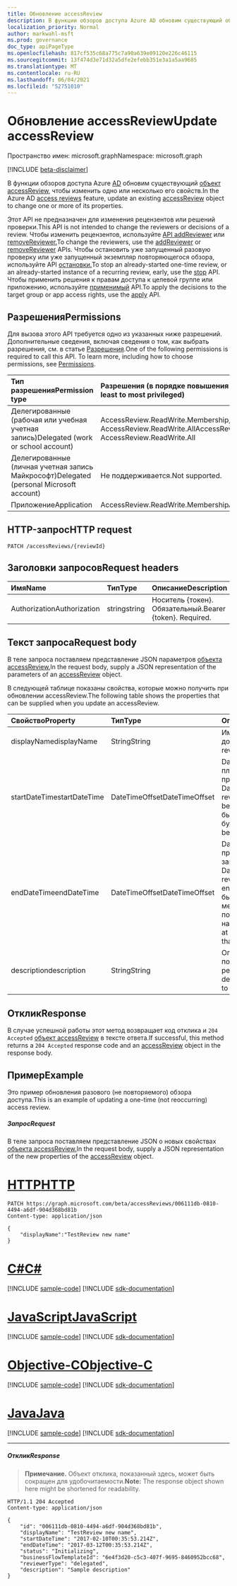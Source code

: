 ```yaml
---
title: Обновление accessReview
description: В функции обзоров доступа Azure AD обновим существующий объект accessReview, чтобы изменить одно или несколько его свойств.
localization_priority: Normal
author: markwahl-msft
ms.prod: governance
doc_type: apiPageType
ms.openlocfilehash: 817cf535c68a775c7a90a639e09120e226c46115
ms.sourcegitcommit: 13f474d3e71d32a5dfe2efebb351e3a1a5aa9685
ms.translationtype: MT
ms.contentlocale: ru-RU
ms.lasthandoff: 06/04/2021
ms.locfileid: "52751010"
---
```

# <a name="update-accessreview"></a><span data-ttu-id="e610a-103">Обновление accessReview</span><span class="sxs-lookup"><span data-stu-id="e610a-103">Update accessReview</span></span>

<span data-ttu-id="e610a-104">Пространство имен: microsoft.graph</span><span class="sxs-lookup"><span data-stu-id="e610a-104">Namespace: microsoft.graph</span></span>

[!INCLUDE [beta-disclaimer](../../includes/beta-disclaimer.md)]

<span data-ttu-id="e610a-105">В функции обзоров доступа Azure [AD](../resources/accessreviews-root.md) обновим существующий [объект accessReview,](../resources/accessreview.md) чтобы изменить одно или несколько его свойств.</span><span class="sxs-lookup"><span data-stu-id="e610a-105">In the Azure AD [access reviews](../resources/accessreviews-root.md) feature, update an existing [accessReview](../resources/accessreview.md) object to change one or more of its properties.</span></span>

<span data-ttu-id="e610a-106">Этот API не предназначен для изменения рецензентов или решений проверки.</span><span class="sxs-lookup"><span data-stu-id="e610a-106">This API is not intended to change the reviewers or decisions of a review.</span></span>  <span data-ttu-id="e610a-107">Чтобы изменить рецензентов, используйте [API addReviewer](accessreview-addreviewer.md) или [removeReviewer.](accessreview-removereviewer.md)</span><span class="sxs-lookup"><span data-stu-id="e610a-107">To change the reviewers, use the [addReviewer](accessreview-addreviewer.md) or [removeReviewer](accessreview-removereviewer.md) APIs.</span></span>  <span data-ttu-id="e610a-108">Чтобы остановить уже запущенный разовую проверку или уже запущенный экземпляр повторяющегося обзора, используйте API [остановки.](accessreview-stop.md)</span><span class="sxs-lookup"><span data-stu-id="e610a-108">To stop an already-started one-time review, or an already-started instance of a recurring review, early, use the [stop](accessreview-stop.md) API.</span></span> <span data-ttu-id="e610a-109">Чтобы применить решения к правам доступа к целевой группе или приложению, используйте [применимый](accessreview-apply.md) API.</span><span class="sxs-lookup"><span data-stu-id="e610a-109">To apply the decisions to the target group or app access rights, use the [apply](accessreview-apply.md) API.</span></span> 


## <a name="permissions"></a><span data-ttu-id="e610a-110">Разрешения</span><span class="sxs-lookup"><span data-stu-id="e610a-110">Permissions</span></span>
<span data-ttu-id="e610a-p102">Для вызова этого API требуется одно из указанных ниже разрешений. Дополнительные сведения, включая сведения о том, как выбрать разрешения, см. в статье [Разрешения](/graph/permissions-reference).</span><span class="sxs-lookup"><span data-stu-id="e610a-p102">One of the following permissions is required to call this API. To learn more, including how to choose permissions, see [Permissions](/graph/permissions-reference).</span></span>

|<span data-ttu-id="e610a-113">Тип разрешения</span><span class="sxs-lookup"><span data-stu-id="e610a-113">Permission type</span></span>                        | <span data-ttu-id="e610a-114">Разрешения (в порядке повышения привилегий)</span><span class="sxs-lookup"><span data-stu-id="e610a-114">Permissions (from least to most privileged)</span></span>              |
|:--------------------------------------|:---------------------------------------------------------|
|<span data-ttu-id="e610a-115">Делегированные (рабочая или учебная учетная запись)</span><span class="sxs-lookup"><span data-stu-id="e610a-115">Delegated (work or school account)</span></span>     | <span data-ttu-id="e610a-116">AccessReview.ReadWrite.Membership, AccessReview.ReadWrite.All</span><span class="sxs-lookup"><span data-stu-id="e610a-116">AccessReview.ReadWrite.Membership, AccessReview.ReadWrite.All</span></span> |
|<span data-ttu-id="e610a-117">Делегированные (личная учетная запись Майкрософт)</span><span class="sxs-lookup"><span data-stu-id="e610a-117">Delegated (personal Microsoft account)</span></span> | <span data-ttu-id="e610a-118">Не поддерживается.</span><span class="sxs-lookup"><span data-stu-id="e610a-118">Not supported.</span></span> |
|<span data-ttu-id="e610a-119">Приложение</span><span class="sxs-lookup"><span data-stu-id="e610a-119">Application</span></span>                            | <span data-ttu-id="e610a-120">AccessReview.ReadWrite.Membership</span><span class="sxs-lookup"><span data-stu-id="e610a-120">AccessReview.ReadWrite.Membership</span></span> |

## <a name="http-request"></a><span data-ttu-id="e610a-121">HTTP-запрос</span><span class="sxs-lookup"><span data-stu-id="e610a-121">HTTP request</span></span>
<!-- { "blockType": "ignored" } -->
```http
PATCH /accessReviews/{reviewId}
```
## <a name="request-headers"></a><span data-ttu-id="e610a-122">Заголовки запросов</span><span class="sxs-lookup"><span data-stu-id="e610a-122">Request headers</span></span>
| <span data-ttu-id="e610a-123">Имя</span><span class="sxs-lookup"><span data-stu-id="e610a-123">Name</span></span>         | <span data-ttu-id="e610a-124">Тип</span><span class="sxs-lookup"><span data-stu-id="e610a-124">Type</span></span>        | <span data-ttu-id="e610a-125">Описание</span><span class="sxs-lookup"><span data-stu-id="e610a-125">Description</span></span> |
|:-------------|:------------|:------------|
| <span data-ttu-id="e610a-126">Authorization</span><span class="sxs-lookup"><span data-stu-id="e610a-126">Authorization</span></span> | <span data-ttu-id="e610a-127">string</span><span class="sxs-lookup"><span data-stu-id="e610a-127">string</span></span> | <span data-ttu-id="e610a-p103">Носитель \{токен\}. Обязательный.</span><span class="sxs-lookup"><span data-stu-id="e610a-p103">Bearer \{token\}. Required.</span></span> |

## <a name="request-body"></a><span data-ttu-id="e610a-130">Текст запроса</span><span class="sxs-lookup"><span data-stu-id="e610a-130">Request body</span></span>
<span data-ttu-id="e610a-131">В теле запроса поставляем представление JSON параметров [объекта accessReview.](../resources/accessreview.md)</span><span class="sxs-lookup"><span data-stu-id="e610a-131">In the request body, supply a JSON representation of the parameters of an [accessReview](../resources/accessreview.md) object.</span></span>

<span data-ttu-id="e610a-132">В следующей таблице показаны свойства, которые можно получить при обновлении accessReview.</span><span class="sxs-lookup"><span data-stu-id="e610a-132">The following table shows the properties that can be supplied when you update an accessReview.</span></span>

| <span data-ttu-id="e610a-133">Свойство</span><span class="sxs-lookup"><span data-stu-id="e610a-133">Property</span></span>      | <span data-ttu-id="e610a-134">Тип</span><span class="sxs-lookup"><span data-stu-id="e610a-134">Type</span></span>           | <span data-ttu-id="e610a-135">Описание</span><span class="sxs-lookup"><span data-stu-id="e610a-135">Description</span></span>                                                                                                |
|:--------------|:---------------|:-----------------------------------------------------------------------------------------------------------|
| <span data-ttu-id="e610a-136">displayName</span><span class="sxs-lookup"><span data-stu-id="e610a-136">displayName</span></span>   | <span data-ttu-id="e610a-137">String</span><span class="sxs-lookup"><span data-stu-id="e610a-137">String</span></span>         | <span data-ttu-id="e610a-138">Имя обзора доступа.</span><span class="sxs-lookup"><span data-stu-id="e610a-138">The access review name.</span></span>                                                                                    |
| <span data-ttu-id="e610a-139">startDateTime</span><span class="sxs-lookup"><span data-stu-id="e610a-139">startDateTime</span></span> | <span data-ttu-id="e610a-140">DateTimeOffset</span><span class="sxs-lookup"><span data-stu-id="e610a-140">DateTimeOffset</span></span> | <span data-ttu-id="e610a-141">DateTime, когда планируется начать проверку.</span><span class="sxs-lookup"><span data-stu-id="e610a-141">The DateTime when the review is scheduled to be start.</span></span>  <span data-ttu-id="e610a-142">Это должна быть дата в будущем.</span><span class="sxs-lookup"><span data-stu-id="e610a-142">This must be a date in the future.</span></span>                 |
| <span data-ttu-id="e610a-143">endDateTime</span><span class="sxs-lookup"><span data-stu-id="e610a-143">endDateTime</span></span>   | <span data-ttu-id="e610a-144">DateTimeOffset</span><span class="sxs-lookup"><span data-stu-id="e610a-144">DateTimeOffset</span></span> | <span data-ttu-id="e610a-145">DateTime, когда проверка должна завершиться.</span><span class="sxs-lookup"><span data-stu-id="e610a-145">The DateTime when the review is scheduled to end.</span></span> <span data-ttu-id="e610a-146">Это должно быть по крайней мере на один день позже даты начала.</span><span class="sxs-lookup"><span data-stu-id="e610a-146">This must be at least one day later than the start date.</span></span> |
| <span data-ttu-id="e610a-147">description</span><span class="sxs-lookup"><span data-stu-id="e610a-147">description</span></span>   | <span data-ttu-id="e610a-148">String</span><span class="sxs-lookup"><span data-stu-id="e610a-148">String</span></span>         | <span data-ttu-id="e610a-149">Описание, чтобы показать рецензентам.</span><span class="sxs-lookup"><span data-stu-id="e610a-149">The description, to show to the reviewers.</span></span>                                                                 |



## <a name="response"></a><span data-ttu-id="e610a-150">Отклик</span><span class="sxs-lookup"><span data-stu-id="e610a-150">Response</span></span>
<span data-ttu-id="e610a-151">В случае успешной работы этот метод возвращает код отклика и `204 Accepted` [объект accessReview](../resources/accessreview.md) в тексте ответа.</span><span class="sxs-lookup"><span data-stu-id="e610a-151">If successful, this method returns a `204 Accepted` response code and an [accessReview](../resources/accessreview.md) object in the response body.</span></span>

## <a name="example"></a><span data-ttu-id="e610a-152">Пример</span><span class="sxs-lookup"><span data-stu-id="e610a-152">Example</span></span>

<span data-ttu-id="e610a-153">Это пример обновления разового (не повторяемого) обзора доступа.</span><span class="sxs-lookup"><span data-stu-id="e610a-153">This is an example of updating a one-time (not reoccurring) access review.</span></span>

##### <a name="request"></a><span data-ttu-id="e610a-154">Запрос</span><span class="sxs-lookup"><span data-stu-id="e610a-154">Request</span></span>
<span data-ttu-id="e610a-155">В теле запроса поставляем представление JSON о новых свойствах [объекта accessReview.](../resources/accessreview.md)</span><span class="sxs-lookup"><span data-stu-id="e610a-155">In the request body, supply a JSON representation of the new properties of the [accessReview](../resources/accessreview.md) object.</span></span>


# <a name="http"></a>[<span data-ttu-id="e610a-156">HTTP</span><span class="sxs-lookup"><span data-stu-id="e610a-156">HTTP</span></span>](#tab/http)
<!-- {
  "blockType": "request",
  "name": "update_accessReview"
}-->
```http
PATCH https://graph.microsoft.com/beta/accessReviews/006111db-0810-4494-a6df-904d368bd81b
Content-type: application/json

{
    "displayName":"TestReview new name"
}
```
# <a name="c"></a>[<span data-ttu-id="e610a-157">C#</span><span class="sxs-lookup"><span data-stu-id="e610a-157">C#</span></span>](#tab/csharp)
[!INCLUDE [sample-code](../includes/snippets/csharp/update-accessreview-csharp-snippets.md)]
[!INCLUDE [sdk-documentation](../includes/snippets/snippets-sdk-documentation-link.md)]

# <a name="javascript"></a>[<span data-ttu-id="e610a-158">JavaScript</span><span class="sxs-lookup"><span data-stu-id="e610a-158">JavaScript</span></span>](#tab/javascript)
[!INCLUDE [sample-code](../includes/snippets/javascript/update-accessreview-javascript-snippets.md)]
[!INCLUDE [sdk-documentation](../includes/snippets/snippets-sdk-documentation-link.md)]

# <a name="objective-c"></a>[<span data-ttu-id="e610a-159">Objective-C</span><span class="sxs-lookup"><span data-stu-id="e610a-159">Objective-C</span></span>](#tab/objc)
[!INCLUDE [sample-code](../includes/snippets/objc/update-accessreview-objc-snippets.md)]
[!INCLUDE [sdk-documentation](../includes/snippets/snippets-sdk-documentation-link.md)]

# <a name="java"></a>[<span data-ttu-id="e610a-160">Java</span><span class="sxs-lookup"><span data-stu-id="e610a-160">Java</span></span>](#tab/java)
[!INCLUDE [sample-code](../includes/snippets/java/update-accessreview-java-snippets.md)]
[!INCLUDE [sdk-documentation](../includes/snippets/snippets-sdk-documentation-link.md)]

---


##### <a name="response"></a><span data-ttu-id="e610a-161">Отклик</span><span class="sxs-lookup"><span data-stu-id="e610a-161">Response</span></span>
><span data-ttu-id="e610a-162">**Примечание.** Объект отклика, показанный здесь, может быть сокращен для удобочитаемости.</span><span class="sxs-lookup"><span data-stu-id="e610a-162">**Note:** The response object shown here might be shortened for readability.</span></span>
<!-- {
  "blockType": "response",
  "truncated": true,
  "@odata.type": "microsoft.graph.accessReview"
} -->
```http
HTTP/1.1 204 Accepted
Content-type: application/json

{
    "id": "006111db-0810-4494-a6df-904d368bd81b",
    "displayName": "TestReview new name",
    "startDateTime": "2017-02-10T00:35:53.214Z",
    "endDateTime": "2017-03-12T00:35:53.214Z",
    "status": "Initializing",
    "businessFlowTemplateId": "6e4f3d20-c5c3-407f-9695-8460952bcc68",
    "reviewerType": "delegated",
    "description": "Sample description"
}
```

<!--
{
  "type": "#page.annotation",
  "description": "Update accessReview",
  "keywords": "",
  "section": "documentation",
  "tocPath": "",
  "suppressions": [
  ]
}
-->


